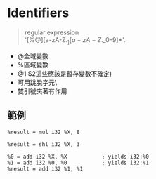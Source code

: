 Identifiers
========
>regular expression  
>'[%@][a-zA-Z$._][a-zA-Z$._0-9]*'.  

- @全域變數  
- %區域變數  
- @1 $2這些應該是暫存變數不確定)
- 可用跳脫字元\
- 雙引號夾著有作用  

範例
-----
`%result = mul i32 %X, 8 `
  
`%result = shl i32 %X, 3`
  
    %0 = add i32 %X, %X           ; yields i32:%0  
    %1 = add i32 %0, %0           ; yields i32:%1  
    %result = add i32 %1, %1
    
